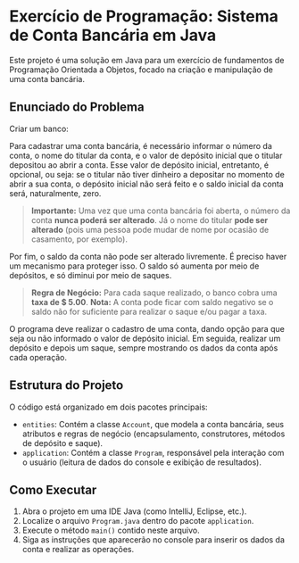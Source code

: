 # Exercício de Programação: Sistema de Conta Bancária em Java

Este projeto é uma solução em Java para um exercício de fundamentos de Programação Orientada a Objetos, focado na criação e manipulação de uma conta bancária.

## Enunciado do Problema

Criar um banco:

Para cadastrar uma conta bancária, é necessário informar o número da conta, o nome do titular da conta, e o valor de depósito inicial
que o titular depositou ao abrir a conta. Esse valor de depósito inicial, entretanto, é opcional, ou seja: se o titular não tiver dinheiro
a depositar no momento de abrir a sua conta, o depósito inicial não será feito e o saldo inicial da conta será, naturalmente, zero.

> **Importante:** Uma vez que uma conta bancária foi aberta, o número da conta **nunca poderá ser alterado**. Já o nome do titular **pode ser alterado** (pois uma pessoa pode mudar de nome por ocasião de casamento, por exemplo).

Por fim, o saldo da conta não pode ser alterado livremente. É preciso haver um mecanismo para proteger isso. O saldo só aumenta por meio de depósitos, e só diminui por meio de saques.

> **Regra de Negócio:** Para cada saque realizado, o banco cobra uma **taxa de $ 5.00**.
> **Nota:** A conta pode ficar com saldo negativo se o saldo não for suficiente para realizar o saque e/ou pagar a taxa.

O programa deve realizar o cadastro de uma conta, dando opção para que seja ou não informado o valor de depósito inicial.
Em seguida, realizar um depósito e depois um saque, sempre mostrando os dados da conta após cada operação.

## Estrutura do Projeto

O código está organizado em dois pacotes principais:

-   `entities`: Contém a classe `Account`, que modela a conta bancária, seus atributos e regras de negócio (encapsulamento, construtores, métodos de depósito e saque).
-   `application`: Contém a classe `Program`, responsável pela interação com o usuário (leitura de dados do console e exibição de resultados).

## Como Executar

1.  Abra o projeto em uma IDE Java (como IntelliJ, Eclipse, etc.).
2.  Localize o arquivo `Program.java` dentro do pacote `application`.
3.  Execute o método `main()` contido neste arquivo.
4.  Siga as instruções que aparecerão no console para inserir os dados da conta e realizar as operações.